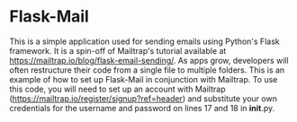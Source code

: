# Flask-Mail

This is a simple application used for sending emails using Python's Flask framework. It is a spin-off of Mailtrap's tutorial available at https://mailtrap.io/blog/flask-email-sending/. 
As apps grow, developers will often restructure their code from a single file to multiple folders. This is an example of how to set up Flask-Mail in conjunction with Mailtrap. 
To use this code, you will need to set up an account with Mailtrap (https://mailtrap.io/register/signup?ref=header) and substitute your own credentials for the username and password on lines 17 and 18 in __init__.py.

